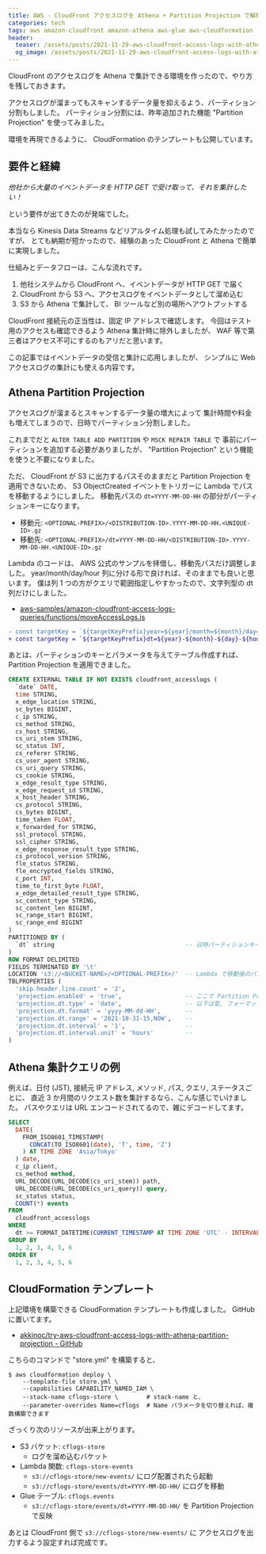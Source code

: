 ```yaml
---
title: AWS - CloudFront アクセスログを Athena + Partition Projection で解析
categories: tech
tags: aws amazon-cloudfront amazon-athena aws-glue aws-cloudformation
header:
  teaser: /assets/posts/2021-11-29-aws-cloudfront-access-logs-with-athena-partition-projection-1200x630.png
  og_image: /assets/posts/2021-11-29-aws-cloudfront-access-logs-with-athena-partition-projection-1200x630.png
---
```


CloudFront のアクセスログを Athena で集計できる環境を作ったので、やり方を残しておきます。

アクセスログが溜まってもスキャンするデータ量を抑えるよう、パーティション分割もしました。
パーティション分割には、昨年追加された機能 "Partition Projection" を使ってみました。

<!--more-->

環境を再現できるように、 CloudFormation のテンプレートも公開しています。

## 要件と経緯

*他社から大量のイベントデータを HTTP GET で受け取って、それを集計したい！*

という要件が出てきたのが発端でした。

本当なら Kinesis Data Streams などリアルタイム処理も試してみたかったのですが、
とても納期が短かったので、経験のあった CloudFront と Athena で簡単に実現しました。

仕組みとデータフローは、こんな流れです。

1. 他社システムから CloudFront へ、イベントデータが HTTP GET で届く
2. CloudFront から S3 へ、アクセスログをイベントデータとして溜め込む
3. S3 から Athena で集計して、 BI ツールなど別の場所へアウトプットする

CloudFront 接続元の正当性は、固定 IP アドレスで確認します。
今回はテスト用のアクセスも確認できるよう Athena 集計時に除外しましたが、
WAF 等で第三者はアクセス不可にするのもアリだと思います。

この記事ではイベントデータの受信と集計に応用しましたが、
シンプルに Web アクセスログの集計にも使える内容です。

## Athena Partition Projection

アクセスログが溜まるとスキャンするデータ量の増大によって
集計時間や料金も増えてしまうので、日時でパーティション分割しました。

これまでだと `ALTER TABLE ADD PARTITION` や `MSCK REPAIR TABLE` で
事前にパーティションを追加する必要がありましたが、
"Partition Projection" という機能を使うと不要になりました。

ただ、 CloudFront が S3 に出力するパスそのままだと Partition Projection を適用できないため、
S3 ObjectCreated イベントをトリガーに Lambda でパスを移動するようにしました。
移動先パスの `dt=YYYY-MM-DD-HH` の部分がパーティションキーになります。

* 移動元: `<OPTIONAL-PREFIX>/<DISTRIBUTION-ID>.YYYY-MM-DD-HH.<UNIQUE-ID>.gz`
* 移動先: `<OPTIONAL-PREFIX>/dt=YYYY-MM-DD-HH/<DISTRIBUTION-ID>.YYYY-MM-DD-HH.<UNIQUE-ID>.gz`

Lambda のコードは、 AWS 公式のサンプルを拝借し、移動先パスだけ調整しました。
year/month/day/hour 列に分ける形で良ければ、そのままでも良いと思います。
僕は列 1 つの方がクエリで範囲指定しやすかったので、文字列型の dt 列だけにしました。

* [aws-samples/amazon-cloudfront-access-logs-queries/functions/moveAccessLogs.js](https://github.com/aws-samples/amazon-cloudfront-access-logs-queries/blob/cb92ccd979b2fdb1ae81339352399da5b8bb7e63/functions/moveAccessLogs.js)

```diff
- const targetKey = `${targetKeyPrefix}year=${year}/month=${month}/day=${day}/hour=${hour}/${filename}`;
+ const targetKey = `${targetKeyPrefix}dt=${year}-${month}-${day}-${hour}/${filename}`;
```

あとは、パーティションのキーとパラメータを与えてテーブル作成すれば、
Partition Projection を適用できました。

```sql
CREATE EXTERNAL TABLE IF NOT EXISTS cloudfront_accesslogs (
  `date` DATE,
  time STRING,
  x_edge_location STRING,
  sc_bytes BIGINT,
  c_ip STRING,
  cs_method STRING,
  cs_host STRING,
  cs_uri_stem STRING,
  sc_status INT,
  cs_referer STRING,
  cs_user_agent STRING,
  cs_uri_query STRING,
  cs_cookie STRING,
  x_edge_result_type STRING,
  x_edge_request_id STRING,
  x_host_header STRING,
  cs_protocol STRING,
  cs_bytes BIGINT,
  time_taken FLOAT,
  x_forwarded_for STRING,
  ssl_protocol STRING,
  ssl_cipher STRING,
  x_edge_response_result_type STRING,
  cs_protocol_version STRING,
  fle_status STRING,
  fle_encrypted_fields STRING,
  c_port INT,
  time_to_first_byte FLOAT,
  x_edge_detailed_result_type STRING,
  sc_content_type STRING,
  sc_content_len BIGINT,
  sc_range_start BIGINT,
  sc_range_end BIGINT
)
PARTITIONED BY (
  `dt` string                                     -- 日時パーティションキー (Lambda で移動後のパスに含まれる値)
)
ROW FORMAT DELIMITED
FIELDS TERMINATED BY '\t'
LOCATION 's3://<BUCKET-NAME>/<OPTIONAL-PREFIX>/'  -- Lambda で移動後のパス
TBLPROPERTIES (
  'skip.header.line.count' = '2',
  'projection.enabled' = 'true',                  -- ここで Partition Projection を有効化
  'projection.dt.type' = 'date',                  -- 以下は型, フォーマット, 範囲等の設定
  'projection.dt.format' = 'yyyy-MM-dd-HH',       --
  'projection.dt.range' = '2021-10-31-15,NOW',    --
  'projection.dt.interval' = '1',                 --
  'projection.dt.interval.unit' = 'hours'         --
)
```

## Athena 集計クエリの例

例えば、日付 (JST), 接続元 IP アドレス, メソッド, パス, クエリ, ステータスごとに、
直近 3 か月間のリクエスト数を集計するなら、こんな感じでいけました。
パスやクエリは URL エンコードされてるので、雑にデコードしてます。

```sql
SELECT
  DATE(
    FROM_ISO8601_TIMESTAMP(
      CONCAT(TO_ISO8601(date), 'T', time, 'Z')
    ) AT TIME ZONE 'Asia/Tokyo'
  ) date,
  c_ip client,
  cs_method method,
  URL_DECODE(URL_DECODE(cs_uri_stem)) path,
  URL_DECODE(URL_DECODE(cs_uri_query)) query,
  sc_status status,
  COUNT(*) events
FROM
  cloudfront_accesslogs
WHERE
  dt >= FORMAT_DATETIME(CURRENT_TIMESTAMP AT TIME ZONE 'UTC' - INTERVAL '3' MONTH, 'yyyy-MM-dd-HH')
GROUP BY
  1, 2, 3, 4, 5, 6
ORDER BY
  1, 2, 3, 4, 5, 6
```

## CloudFormation テンプレート

上記環境を構築できる CloudFormation テンプレートも作成しました。
GitHub に置いてます。

* [akkinoc/try-aws-cloudfront-access-logs-with-athena-partition-projection - GitHub](https://github.com/akkinoc/try-aws-cloudfront-access-logs-with-athena-partition-projection)

こちらのコマンドで "store.yml" を構築すると、

```console
$ aws cloudformation deploy \
    --template-file store.yml \
    --capabilities CAPABILITY_NAMED_IAM \
    --stack-name cflogs-store \        # stack-name と、
    --parameter-overrides Name=cflogs  # Name パラメータを切り替えれば、複数構築できます
```

ざっくり次のリソースが出来上がります。

* S3 バケット: `cflogs-store`
  * ログを溜め込むバケット
* Lambda 関数: `cflogs-store-events`
  * `s3://cflogs-store/new-events/` にログ配置されたら起動
  * `s3://cflogs-store/events/dt=YYYY-MM-DD-HH/` にログを移動
* Glue テーブル: `cflogs.events`
  * `s3://cflogs-store/events/dt=YYYY-MM-DD-HH/` を Partition Projection で反映

あとは CloudFront 側で `s3://cflogs-store/new-events/` に
アクセスログを出力するよう設定すれば完成です。
